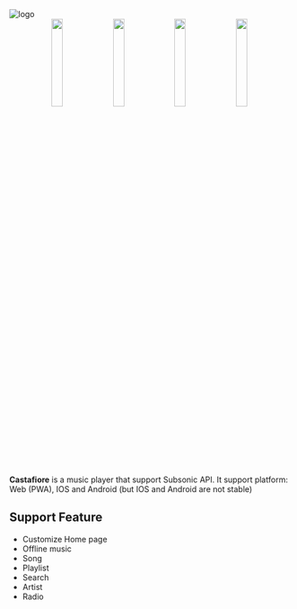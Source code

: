 <picture>
  <source media="(prefers-color-scheme: dark)" srcset="https://github.com/sawyerf/Castafiore/assets/22857002/ad3f2f95-92d8-4b09-83fe-d0d9a4dd61e1#gh-dark-mode-only">
  <img alt="logo" src="https://github.com/sawyerf/Castafiore/assets/22857002/a6969f24-415a-497a-99ef-f2c9da432d27#gh-light-mode-only">
</picture>

<div align="center">
<img style="width: 20%; margin-right: 5px;" src="https://github.com/sawyerf/Castafiore/assets/22857002/d97befb0-92f6-4d29-b1ef-f43fc96bbc41" />
<img style="width: 20%; margin-right: 5px;" src="https://github.com/sawyerf/Castafiore/assets/22857002/7e43e4ff-433d-4150-a98f-99dec38769ad" />
<img style="width: 20%; margin-right: 5px;" src="https://github.com/sawyerf/Castafiore/assets/22857002/5d3973a3-1f2e-4948-a167-b55162c2e725" />
<img style="width: 20%; margin-right: 5px;" src="https://github.com/sawyerf/Castafiore/assets/22857002/93058bc3-f593-4f83-b9f8-1fc278e1e7d5" />

</div>

</br>

**Castafiore** is a music player that support Subsonic API. It support platform: Web (PWA), IOS and Android (but IOS and Android are not stable)

## Support Feature
- Customize Home page
- Offline music
- Song
- Playlist
- Search
- Artist
- Radio
